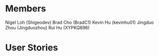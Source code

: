 # Members
Nigel Loh (Shigeodev)
Brad Cho (BradC1)
Kevin Hu (kevinhu01)
Jingduo Zhou (Jingduozhou)
Rui Hu (XYPKQ896)

# User Stories